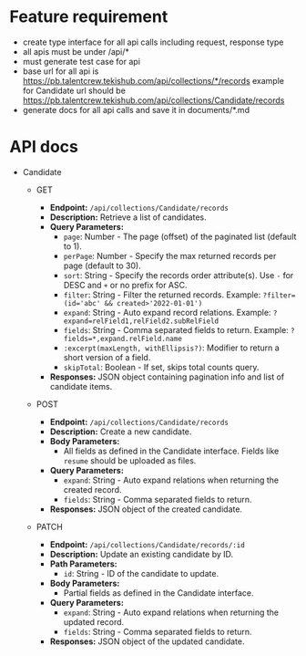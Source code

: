 # Feature requirement
- create type interface for all api calls including request, response type
- all apis must be under /api/*
- must generate test case for api
- base url for all api is https://pb.talentcrew.tekishub.com/api/collections/*/records example for Candidate url should be https://pb.talentcrew.tekishub.com/api/collections/Candidate/records
- generate docs for all api calls and save it in documents/*.md

# API docs
- Candidate
  - GET
    - **Endpoint:** `/api/collections/Candidate/records`
    - **Description:** Retrieve a list of candidates.
    - **Query Parameters:**
      - `page`: Number - The page (offset) of the paginated list (default to 1).
      - `perPage`: Number - Specify the max returned records per page (default to 30).
      - `sort`: String - Specify the records order attribute(s). Use `-` for DESC and `+` or no prefix for ASC.
      - `filter`: String - Filter the returned records. Example: `?filter=(id='abc' && created>'2022-01-01')`
      - `expand`: String - Auto expand record relations. Example: `?expand=relField1,relField2.subRelField`
      - `fields`: String - Comma separated fields to return. Example: `?fields=*,expand.relField.name`
      - `:excerpt(maxLength, withEllipsis?)`: Modifier to return a short version of a field.
      - `skipTotal`: Boolean - If set, skips total counts query.
    - **Responses:** JSON object containing pagination info and list of candidate items.

  - POST
    - **Endpoint:** `/api/collections/Candidate/records`
    - **Description:** Create a new candidate.
    - **Body Parameters:**
      - All fields as defined in the Candidate interface. Fields like `resume` should be uploaded as files.
    - **Query Parameters:**
      - `expand`: String - Auto expand relations when returning the created record.
      - `fields`: String - Comma separated fields to return.
    - **Responses:** JSON object of the created candidate.

  - PATCH
    - **Endpoint:** `/api/collections/Candidate/records/:id`
    - **Description:** Update an existing candidate by ID.
    - **Path Parameters:**
      - `id`: String - ID of the candidate to update.
    - **Body Parameters:**
      - Partial fields as defined in the Candidate interface.
    - **Query Parameters:**
      - `expand`: String - Auto expand relations when returning the updated record.
      - `fields`: String - Comma separated fields to return.
    - **Responses:** JSON object of the updated candidate.
